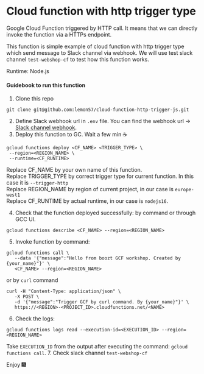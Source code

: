 # Cloud function with http trigger type
Google Cloud Function triggered by HTTP call. It means that we can directly invoke the function via a HTTPs endpoint.

This function is simple example of cloud function with http trigger type which send message to Slack channel via webhook. 
We will use test slack channel `test-webshop-cf` to test how this function works.

Runtime: Node.js

#### Guidebook to run this function
 1. Clone this repo
 ```
 git clone git@github.com:lemon57/cloud-function-http-trigger-js.git
 ```
 2. Define Slack webhook url in `.env` file. You can find the webhook url -> [Slack channel webhook](https://api.slack.com/apps/A03FHHA7URG/incoming-webhooks?).
 3. Deploy this function to GC. Wait a few min :coffee:
 ```
 gcloud functions deploy <CF_NAME> <TRIGGER_TYPE> \
  --region=<REGION_NAME> \
  --runtime=<CF_RUNTIME>
 ```
 Replace CF_NAME by your own name of this function.\
 Replace TRIGGER_TYPE by correct trigger type for current function. In this case it is `--trigger-http`\
 Replace REGION_NAME by region of current project, in our case is `europe-west1`\
 Replace CF_RUNTIME by actual runtime, in our case is `nodejs16`.
 
 4. Check that the function deployed successfully: by command or through GCC UI.
 ```
 gcloud functions describe <CF_NAME> --region=<REGION_NAME>
 ```
 5. Invoke function by command:
 ```
 gcloud functions call \
    --data '{"message":"Hello from boozt GCF workshop. Created by {your_name}"}' \
    <CF_NAME> --region=<REGION_NAME>
 ```
 or by `curl` command
 ```
 curl -H "Content-Type: application/json" \
    -X POST \
    -d '{"message":"Trigger GCF by curl command. By {your_name}"}' \
    https://<REGION>-<PROJECT_ID>.cloudfunctions.net/<NAME>
 ```
 6. Check the logs:
 ```
 gcloud functions logs read --execution-id=<EXECUTION_ID> --region=<REGION_NAME>
 ```
 Take `EXECUTION_ID` from the output after executing the command: `gcloud functions call`.
 7. Check slack channel `test-webshop-cf` 

 Enjoy :fireworks:
